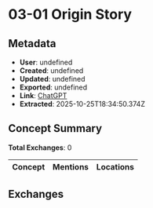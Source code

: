 # **03-01 Origin Story**

## Metadata

- **User**: undefined
- **Created**: undefined
- **Updated**: undefined
- **Exported**: undefined
- **Link**: [ChatGPT](undefined)
- **Extracted**: 2025-10-25T18:34:50.374Z

## Concept Summary

**Total Exchanges**: 0

| Concept | Mentions | Locations |
|---------|----------|----------|

## Exchanges

